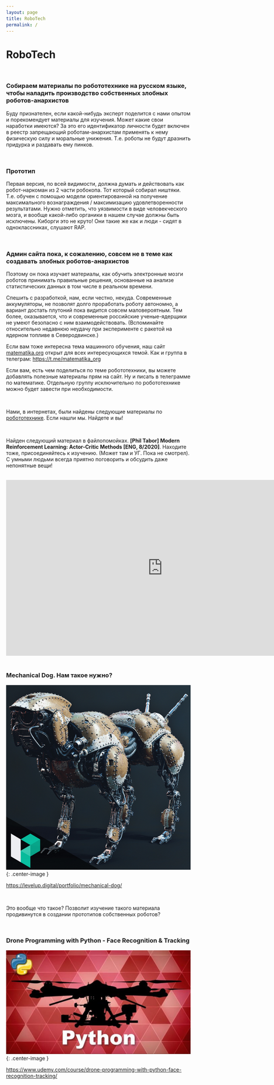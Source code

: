 ```yaml
---
layout: page
title: RoboTech
permalink: /
---
```


# RoboTech

<br/>

### Собираем материалы по робототехнике на русском языке, чтобы наладить производство собственных злобных роботов-анархистов

Буду признателен, если какой-нибудь эксперт поделится с нами опытом и порекомендует материалы для изучения. Может какие свои наработки имеются? За это его идентификатор личности будет включен в реестр запрещающий роботам-анархистам применять к нему физическую силу и моральные унижения. Т.е. роботы не будут дразнить придурка и раздавать ему пинков.

<br/>

### Прототип

Первая версия, по всей видимости, должна думать и действовать как робот-наркоман из 2 части робокопа. Тот который собирал ништяки. Т.е. обучен с помощью модели ориентированной на получение максимального вознаграждения / максимизацию удовлетворенности результатами. Нужно отметить, что уязвимости в виде человекческого мозга, и вообще какой-либо органики в нашем случае должны быть исключены. Киборги это не круто! Они такие же как и люди - сидят в одноклассниках, слушают RAP.

<br/>

### Админ сайта пока, к сожалению, совсем не в теме как создавать злобных роботов-анархистов

Поэтому он пока изучает материалы, как обучить электронные мозги роботов принимать правильные решения, основанные на анализе статистических данных в том числе в реальном времени.

Спешить с разработкой, нам, если честно, некуда. Современные аккумуляторы, не позволят долго проработать роботу автономно, а вариант достать плутоний пока видится совсем маловероятным. Тем более, оказывается, что и современные российские ученые-ядерщики не умеют безопасно с ним взаимодействовать. (Вспоминайте относительно недавнюю неудачу при эксперименте с ракетой на ядерном топливе в Северодвинске.)

Если вам тоже интересна тема машинного обучения, наш сайт <a href="//matematika.org">matematika.org</a> открыт для всех интересующихся темой. Как и группа в телеграм: https://t.me/matematika_org

Если вам, есть чем поделиться по теме робототехники, вы можете добавлять полезные материалы прям на сайт. Ну и писать в телеграмме по математике. Отдельную группу исключительно по робототехнике можно будет завести при необходимости.

<br/>

Нами, в интернетах, были найдены следующие материалы по <a href="/videos/">робототехнике</a>. Если нашли мы. Найдете и вы!

<br/>

Найден следующий материал в файлопомойках. **[Phil Tabor] Modern Reinforcement Learning: Actor-Critic Methods [ENG, 8/2020]**. Находите тоже, присоединяйтесь к изучению. (Может там и УГ. Пока не смотрел). С умными людьми всегда приятно поговорить и обсудить даже непонятные вещи!

<br/>

<div align="center">
    <iframe width="853" height="480" src="https://www.youtube.com/embed/p9LGYVbaQco" frameborder="0" allow="accelerometer; autoplay; encrypted-media; gyroscope; picture-in-picture" allowfullscreen></iframe>
</div>

<br/>

### Mechanical Dog. Нам такое нужно?

![Mechanical Dog](/img/MechanicalDog.jpg 'Mechanical Dog'){: .center-image }

https://levelup.digital/portfolio/mechanical-dog/

<br/>

Это вообще что такое? Позволит изучение такого материала продивинутся в создании прототипов собственных роботов?

<br/>

### Drone Programming with Python - Face Recognition & Tracking

![Drone Programming with Python](/img/DroneProgramming.jpg 'Drone Programming with Python'){: .center-image }

https://www.udemy.com/course/drone-programming-with-python-face-recognition-tracking/
